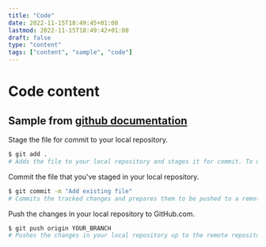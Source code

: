 ```yaml
---
title: "Code"
date: 2022-11-15T18:49:45+01:00
lastmod: 2022-11-15T18:49:42+01:00
draft: false
type: "content"
tags: ["content", "sample", "code"]
---
```

# Code content

## Sample from [github documentation](https://docs.github.com/en/repositories/working-with-files/managing-files/adding-a-file-to-a-repository)
Stage the file for commit to your local repository.
```bash
$ git add .
# Adds the file to your local repository and stages it for commit. To unstage a file, use 'git reset HEAD YOUR-FILE'.
```

Commit the file that you've staged in your local repository.
```bash
$ git commit -m "Add existing file"
# Commits the tracked changes and prepares them to be pushed to a remote repository. To remove this commit and modify the file, use 'git reset --soft HEAD~1' and commit and add the file again.
```
Push the changes in your local repository to GitHub.com.
```bash
$ git push origin YOUR_BRANCH
# Pushes the changes in your local repository up to the remote repository you specified as the origin
```
